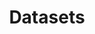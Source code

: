 ---
title: Datasets
description: We publish open data
permalink: /dataset/search
layout: dataset
lang-ref: dataset/search
noindex: true
---